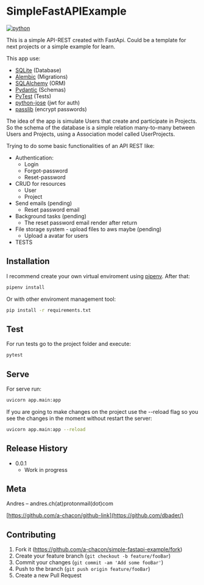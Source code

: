 # SimpleFastAPIExample

[![python](https://img.shields.io/pypi/pyversions/fastapi)]()

This is a simple API-REST created with FastApi. Could be a template for next projects or a simple example for learn.

This app use:

* [SQLite](http://www.sqlite.org/) (Database)
* [Alembic](https://alembic.sqlalchemy.org/en/latest/) (Migrations)
* [SQLAlchemy](https://www.sqlalchemy.org/) (ORM)
* [Pydantic](https://pydantic-docs.helpmanual.io/) (Schemas)
* [PyTest](https://docs.pytest.org/) (Tests)
* [python-jose](https://python-jose.readthedocs.io/en/latest/) (jwt for auth)
* [passlib](https://passlib.readthedocs.io/en/stable/) (encrypt passwords)

The idea of the app is simulate Users that create and participate in  Projects. So the schema of the database is a simple relation many-to-many between Users and Projects, using a Association model called UserProjects.

Trying to do some basic functionalities of an API REST like:

* Authentication:
    - Login
    - Forgot-password
    - Reset-password
* CRUD for resources
    - User
    - Project
* Send emails (pending)
    - Reset password email
* Background tasks (pending)
    - The reset password email render after return
* File storage system - upload files to aws maybe (pending)
    - Upload a avatar for users
* TESTS



## Installation

I recommend create your own virtual enviroment using [pipenv](https://pipenv.pypa.io). After that:

```bash
pipenv install
```

Or with other enviroment management tool:

```bash
pip install -r requirements.txt
```

## Test

For run tests go to the project folder and execute:

```bash
pytest
```

## Serve

For serve run:

```bash
uvicorn app.main:app
```

If you are going to make changes on the project use the --reload flag so you see the changes in the moment without restart the server:

```bash
uvicorn app.main:app --reload
```


## Release History

* 0.0.1
    * Work in progress

## Meta

Andres – andres.ch(at)protonmail(dot)com


[https://github.com/a-chacon/github-link](https://github.com/dbader/)

## Contributing

1. Fork it (<https://github.com/a-chacon/simple-fastapi-example/fork>)
2. Create your feature branch (`git checkout -b feature/fooBar`)
3. Commit your changes (`git commit -am 'Add some fooBar'`)
4. Push to the branch (`git push origin feature/fooBar`)
5. Create a new Pull Request
